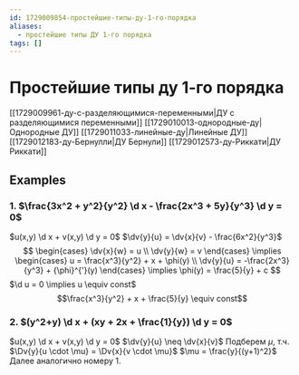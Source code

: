 ```yaml
---
id: 1729009854-простейшие-типы-ду-1-го-порядка
aliases:
  - простейшие типы ДУ 1-го порядка
tags: []
---
```


# Простейшие типы ду 1-го порядка
[[1729009961-ду-с-разделяющимися-переменными|ДУ с разделяющимися переменными]]
[[1729010013-однородные-ду|Однородные ДУ]]
[[1729011033-линейные-ду|Линейные ДУ]]
[[1729012183-ду-Бернулли|ДУ Бернули]]
[[1729012573-ду-Риккати|ДУ Риккати]]

## Examples
### 1. $\frac{3x^2 + y^2}{y^2} \d x - \frac{2x^3 + 5y}{y^3} \d y = 0$
$u(x,y) \d x + v(x,y) \d y = 0$
$\dv{y}{u} = \dv{x}{v} - \frac{6x^2}{y^3}$ 
$$
\begin{cases}
\dv{x}{w} = u \\
\dv{y}{w} = v
\end{cases} \implies
\begin{cases}
u = \frac{x^3}{y^2} + x + \phi(y) \\
\dv{y}{u} = -\frac{2x^3}{y^3} + {\phi}^{'}(y)
\end{cases} \implies
\phi(y) = \frac{5}{y} + c
$$
$\d u = 0 \implies u \equiv const$
$$\frac{x^3}{y^2} + x + \frac{5}{y} \equiv const$$ 

### 2. $(y^2+y) \d x + (xy + 2x + \frac{1}{y}) \d y = 0$
$u(x,y) \d x + v(x,y) \d y = 0$
$\dv{y}{u} \neq \dv{x}{v}$ 
Подберем $\mu$, т.ч. $\Dv{y}{u \cdot \mu} = \Dv{x}{v \cdot \mu}$
$\mu = \frac{y}{(y+1)^2}$
Далее аналогично номеру 1.
